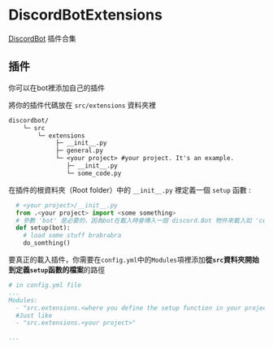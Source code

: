 # DiscordBotExtensions

[DiscordBot](https://github.com/iceice666/DiscordBot) 插件合集

## 插件

你可以在bot裡添加自己的插件

將你的插件代碼放在  `src/extensions` 資料夾裡

```txt
discordbot/
    └─ src
        └─ extensions
             ├─ __init__.py
             ├─ general.py
             └─ <your project> #your project. It's an example.
                ├─ __init__.py
                └─ some_code.py
```

在插件的根資料夾（Root folder）中的 `__init__.py` 裡定義一個 `setup` 函數 :

```python
  # <your project>/__init__.py
  from .<your project> import <some something>
  # 參數 'bot' 是必要的，因為bot在載入時會傳入一個 discord.Bot 物件來載入如 'commands.Cog' 等特定功能.
  def setup(bot):
    # load some stuff brabrabra
    do_somthing()

```

要真正的載入插件，你需要在`config.yml`中的`Modules`項裡添加**從`src`資料夾開始到定義`setup`函數的檔案**的路徑

```yml
# in config.yml file
...
Modules:
  - "src.extensions.<where you define the setup function in your project>"
  #Just like
  - "src.extensions.<your project>"

...
```
